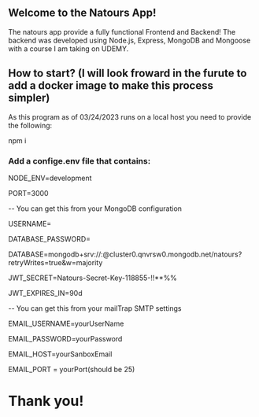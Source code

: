 ## Welcome to the Natours App!

The natours app provide a fully functional Frontend and Backend! The backend was developed using Node.js, Express, MongoDB and Mongoose with a course I am taking on UDEMY.

## How to start? (I will look froward in the furute to add a docker image to make this process simpler)

As this program as of 03/24/2023 runs on a local host you need to provide the following:

npm i

### Add a confige.env file that contains:

NODE_ENV=development

PORT=3000

-- You can get this from your MongoDB configuration

USERNAME=<MongoDB username>

DATABASE_PASSWORD=<MongoDB password>

DATABASE=mongodb+srv://<USERNAME>:<PASSWORD>@cluster0.qnvrsw0.mongodb.net/natours?retryWrites=true&w=majority

JWT_SECRET=Natours-Secret-Key-118855-!!\*\*%%

JWT_EXPIRES_IN=90d

-- You can get this from your mailTrap SMTP settings

EMAIL_USERNAME=yourUserName

EMAIL_PASSWORD=yourPassword

EMAIL_HOST=yourSanboxEmail

EMAIL_PORT = yourPort(should be 25)

# Thank you!
